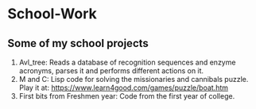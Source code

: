 # School-Work
## Some of my school projects

1. Avl_tree: Reads a database of recognition sequences and enzyme acronyms, parses it and performs different actions on it.
2. M and C: Lisp code for solving the missionaries and cannibals puzzle. Play it at: https://www.learn4good.com/games/puzzle/boat.htm
3. First bits from Freshmen year: Code from the first year of college.

